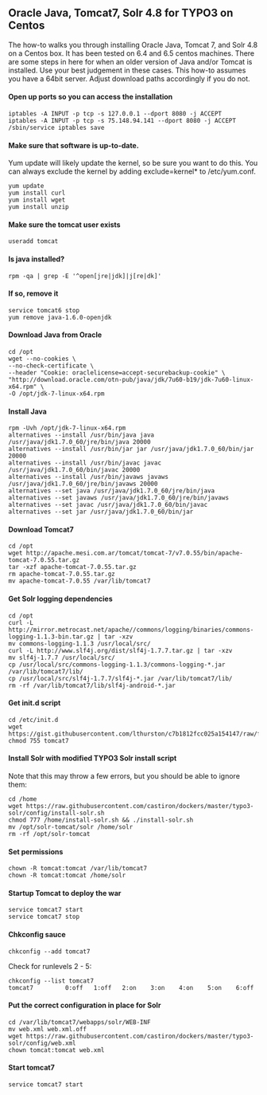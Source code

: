 ## Oracle Java, Tomcat7, Solr 4.8 for TYPO3 on Centos

The how-to walks you through installing Oracle Java, Tomcat 7, and Solr 4.8 on a Centos box. It has been tested on 6.4 and 6.5 centos machines. There are some steps in here for when an older version of Java and/or Tomcat is installed. Use your best judgement in these cases. This how-to assumes you have a 64bit server. Adjust download paths accordingly if you do not.

#### Open up ports so you can access the installation

```
iptables -A INPUT -p tcp -s 127.0.0.1 --dport 8080 -j ACCEPT
iptables -A INPUT -p tcp -s 75.148.94.141 --dport 8080 -j ACCEPT
/sbin/service iptables save
```

#### Make sure that software is up-to-date.

Yum update will likely update the kernel, so be sure you want to do this. You can always exclude the kernel by adding exclude=kernel* to /etc/yum.conf.

```
yum update
yum install curl
yum install wget
yum install unzip
```

#### Make sure the tomcat user exists

```
useradd tomcat
```

#### Is java installed?

```
rpm -qa | grep -E '^open[jre|jdk]|j[re|dk]'
```

#### If so, remove it

```
service tomcat6 stop
yum remove java-1.6.0-openjdk
```

#### Download Java from Oracle

```
cd /opt
wget --no-cookies \
--no-check-certificate \
--header "Cookie: oraclelicense=accept-securebackup-cookie" \
"http://download.oracle.com/otn-pub/java/jdk/7u60-b19/jdk-7u60-linux-x64.rpm" \
-O /opt/jdk-7-linux-x64.rpm
```

#### Install Java 

```
rpm -Uvh /opt/jdk-7-linux-x64.rpm
alternatives --install /usr/bin/java java /usr/java/jdk1.7.0_60/jre/bin/java 20000
alternatives --install /usr/bin/jar jar /usr/java/jdk1.7.0_60/bin/jar 20000
alternatives --install /usr/bin/javac javac /usr/java/jdk1.7.0_60/bin/javac 20000
alternatives --install /usr/bin/javaws javaws /usr/java/jdk1.7.0_60/jre/bin/javaws 20000
alternatives --set java /usr/java/jdk1.7.0_60/jre/bin/java
alternatives --set javaws /usr/java/jdk1.7.0_60/jre/bin/javaws
alternatives --set javac /usr/java/jdk1.7.0_60/bin/javac
alternatives --set jar /usr/java/jdk1.7.0_60/bin/jar
```

#### Download Tomcat7

```
cd /opt
wget http://apache.mesi.com.ar/tomcat/tomcat-7/v7.0.55/bin/apache-tomcat-7.0.55.tar.gz
tar -xzf apache-tomcat-7.0.55.tar.gz
rm apache-tomcat-7.0.55.tar.gz
mv apache-tomcat-7.0.55 /var/lib/tomcat7
```

#### Get Solr logging dependencies

```
cd /opt
curl -L http://mirror.metrocast.net/apache//commons/logging/binaries/commons-logging-1.1.3-bin.tar.gz | tar -xzv
mv commons-logging-1.1.3 /usr/local/src/
curl -L http://www.slf4j.org/dist/slf4j-1.7.7.tar.gz | tar -xzv
mv slf4j-1.7.7 /usr/local/src/
cp /usr/local/src/commons-logging-1.1.3/commons-logging-*.jar /var/lib/tomcat7/lib/
cp /usr/local/src/slf4j-1.7.7/slf4j-*.jar /var/lib/tomcat7/lib/
rm -rf /var/lib/tomcat7/lib/slf4j-android-*.jar
```

#### Get init.d script

```
cd /etc/init.d
wget https://gist.githubusercontent.com/lthurston/c7b1812fcc025a154147/raw/fbb8023e39e90d3028680c6b2ffecf1681ceb6a8/tomcat7
chmod 755 tomcat7
```

#### Install Solr with modified TYPO3 Solr install script

Note that this may throw a few errors, but you should be able to ignore them:

```
cd /home
wget https://raw.githubusercontent.com/castiron/dockers/master/typo3-solr/config/install-solr.sh
chmod 777 /home/install-solr.sh && ./install-solr.sh
mv /opt/solr-tomcat/solr /home/solr
rm -rf /opt/solr-tomcat
```

#### Set permissions

```
chown -R tomcat:tomcat /var/lib/tomcat7
chown -R tomcat:tomcat /home/solr
```

#### Startup Tomcat to deploy the war

```
service tomcat7 start
service tomcat7 stop
```

#### Chkconfig sauce
```
chkconfig --add tomcat7
```

Check for runlevels 2 - 5:

```
chkconfig --list tomcat7
tomcat7        	0:off	1:off	2:on	3:on	4:on	5:on	6:off
```

#### Put the correct configuration in place for Solr

```
cd /var/lib/tomcat7/webapps/solr/WEB-INF
mv web.xml web.xml.off
wget https://raw.githubusercontent.com/castiron/dockers/master/typo3-solr/config/web.xml
chown tomcat:tomcat web.xml
```

#### Start tomcat7

```
service tomcat7 start
```
